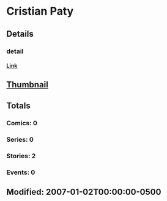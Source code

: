 # Cristian  Paty 
## Details
### detail
#### [Link](http://marvel.com/comics/creators/11395/cristian_paty?utm_campaign=apiRef&utm_source=225578a89fc76f3d20fbffda5d17a88d)
## [Thumbnail](http://i.annihil.us/u/prod/marvel/i/mg/b/40/image_not_available.jpg)
## Totals
### Comics: 0
### Series: 0
### Stories: 2
### Events: 0
## Modified: 2007-01-02T00:00:00-0500